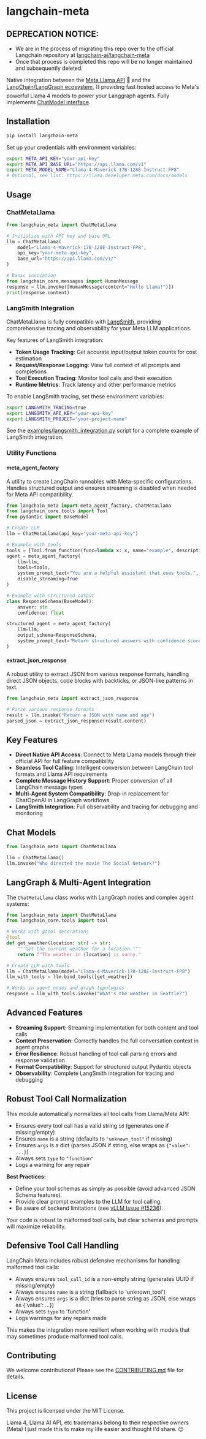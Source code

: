 # langchain-meta

## **DEPRECATION NOTICE:** 
- We are in the process of migrating this repo over to the official Langchain repository at [langchain-ai/langchain-meta](https://github.com/langchain-ai/langchain-meta)
- Once that process is completed this repo will be no longer maintained and subsequently deleted.

Native integration between the [Meta Llama API](https://www.llama.com/products/llama-api/) 🦙 and the [LangChain/LangGraph ecosystem](https://www.langchain.com/), ⛓ providing fast hosted access to Meta's powerful Llama 4 models to power your Langgraph agents.
Fully implements [ChatModel interface](https://python.langchain.com/docs/concepts/chat_models/).

## Installation

```bash
pip install langchain-meta
```

Set up your credentials with environment variables:

```bash
export META_API_KEY="your-api-key"
export META_API_BASE_URL="https://api.llama.com/v1"
export META_MODEL_NAME="Llama-4-Maverick-17B-128E-Instruct-FP8"
# Optional, see list: https://llama.developer.meta.com/docs/models
```

## Usage

### ChatMetaLlama

```python
from langchain_meta import ChatMetaLlama

# Initialize with API key and base URL
llm = ChatMetaLlama(
    model="Llama-4-Maverick-17B-128E-Instruct-FP8",
    api_key="your-meta-api-key",
    base_url="https://api.llama.com/v1/"
)

# Basic invocation
from langchain_core.messages import HumanMessage
response = llm.invoke([HumanMessage(content="Hello Llama!")])
print(response.content)
```

### LangSmith Integration

ChatMetaLlama is fully compatible with [LangSmith](https://smith.langchain.com/), providing comprehensive tracing and observability for your Meta LLM applications.

Key features of LangSmith integration:

- **Token Usage Tracking**: Get accurate input/output token counts for cost estimation
- **Request/Response Logging**: View full context of all prompts and completions
- **Tool Execution Tracing**: Monitor tool calls and their execution
- **Runtime Metrics**: Track latency and other performance metrics

To enable LangSmith tracing, set these environment variables:

```bash
export LANGSMITH_TRACING=true
export LANGSMITH_API_KEY="your-api-key"
export LANGSMITH_PROJECT="your-project-name"
```

See the [examples/langsmith_integration.py](./examples/langsmith_integration.py) script for a complete example of LangSmith integration.

### Utility Functions

#### meta_agent_factory

A utility to create LangChain runnables with Meta-specific configurations. Handles structured output and ensures streaming is disabled when needed for Meta API compatibility.

```python
from langchain_meta import meta_agent_factory, ChatMetaLlama
from langchain_core.tools import Tool
from pydantic import BaseModel

# Create LLM
llm = ChatMetaLlama(api_key="your-meta-api-key")

# Example with tools
tools = [Tool.from_function(func=lambda x: x, name="example", description="Example tool")]
agent = meta_agent_factory(
    llm=llm,
    tools=tools,
    system_prompt_text="You are a helpful assistant that uses tools.",
    disable_streaming=True
)

# Example with structured output
class ResponseSchema(BaseModel):
    answer: str
    confidence: float

structured_agent = meta_agent_factory(
    llm=llm,
    output_schema=ResponseSchema,
    system_prompt_text="Return structured answers with confidence scores."
)
```

#### extract_json_response

A robust utility to extract JSON from various response formats, handling direct JSON objects, code blocks with backticks, or JSON-like patterns in text.

```python
from langchain_meta import extract_json_response

# Parse various response formats
result = llm.invoke("Return a JSON with name and age")
parsed_json = extract_json_response(result.content)
```

## Key Features

- **Direct Native API Access**: Connect to Meta Llama models through their official API for full feature compatibility
- **Seamless Tool Calling**: Intelligent conversion between LangChain tool formats and Llama API requirements
- **Complete Message History Support**: Proper conversion of all LangChain message types
- **Multi-Agent System Compatibility**: Drop-in replacement for ChatOpenAI in LangGraph workflows
- **LangSmith Integration**: Full observability and tracing for debugging and monitoring

## Chat Models

```python
from langchain_meta import ChatMetaLlama

llm = ChatMetaLlama()
llm.invoke("Who directed the movie The Social Network?")
```

## LangGraph & Multi-Agent Integration

The `ChatMetaLlama` class works with LangGraph nodes and complex agent systems:

```python
from langchain_meta import ChatMetaLlama
from langchain_core.tools import tool

# Works with @tool decorations
@tool
def get_weather(location: str) -> str:
    """Get the current weather for a location."""
    return f"The weather in {location} is sunny."

# Create LLM with tools
llm = ChatMetaLlama(model="Llama-4-Maverick-17B-128E-Instruct-FP8")
llm_with_tools = llm.bind_tools([get_weather])

# Works in agent nodes and graph topologies
response = llm_with_tools.invoke("What's the weather in Seattle?")
```

## Advanced Features

- **Streaming Support**: Streaming implementation for both content and tool calls
- **Context Preservation**: Correctly handles the full conversation context in agent graphs
- **Error Resilience**: Robust handling of tool call parsing errors and response validation
- **Format Compatibility**: Support for structured output Pydantic objects
- **Observability**: Complete LangSmith integration for tracing and debugging

## Robust Tool Call Normalization

This module automatically normalizes all tool calls from Llama/Meta API:

- Ensures every tool call has a valid string `id` (generates one if missing/empty)
- Ensures `name` is a string (defaults to `"unknown_tool"` if missing)
- Ensures `args` is a dict (parses JSON if string, else wraps as `{"value": ...}`)
- Always sets `type` to `"function"`
- Logs a warning for any repair

**Best Practices:**

- Define your tool schemas as simply as possible (avoid advanced JSON Schema features).
- Provide clear prompt examples to the LLM for tool calling.
- Be aware of backend limitations (see [vLLM Issue #15236](https://github.com/vllm-project/vllm/issues/15236)).

Your code is robust to malformed tool calls, but clear schemas and prompts will maximize reliability.

## Defensive Tool Call Handling

LangChain Meta includes robust defensive mechanisms for handling malformed tool calls:

- Always ensures `tool_call_id` is a non-empty string (generates UUID if missing/empty)
- Always ensures `name` is a string (fallback to 'unknown_tool')
- Always ensures `args` is a dict (tries to parse string as JSON, else wraps as {'value': ...})
- Always sets `type` to 'function'
- Logs warnings for any repairs made

This makes the integration more resilient when working with models that may sometimes produce malformed tool calls.

## Contributing

We welcome contributions! Please see the [CONTRIBUTING.md](CONTRIBUTING.md) file for details.

## License

This project is licensed under the MIT License.

Llama 4, Llama AI API, etc trademarks belong to their respective owners (Meta)
I just made this to make my life easier and thought I'd share. 😊
